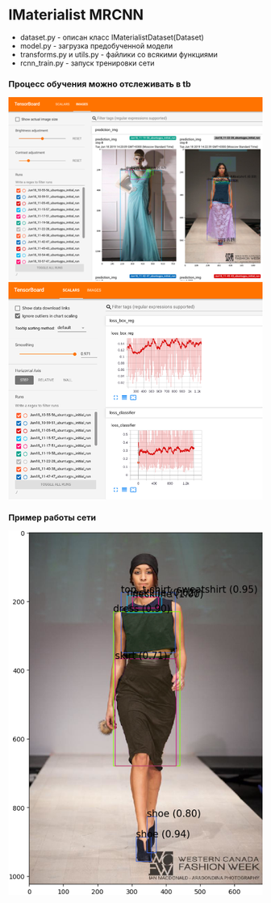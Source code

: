 # IMaterialist MRCNN

* dataset.py - описан класс IMaterialistDataset(Dataset)
* model.py - загрузка предобученной модели
* transforms.py и utils.py - файлики со всякими функциями
* rcnn_train.py - запуск тренировки сети

### Процесс обучения можно отслеживать в tb
![tb1](tb1.png)
![tb2](tb2.png)

### Пример работы сети
![example](individualImage.png)
